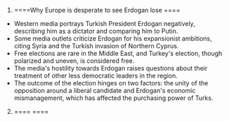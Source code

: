 1. ====Why Europe is desperate to see Erdogan lose ====
-   Western media portrays Turkish President Erdogan negatively, describing him as a dictator and comparing him to Putin.
-   Some media outlets criticize Erdogan for his expansionist ambitions, citing Syria and the Turkish invasion of Northern Cyprus.
-   Free elections are rare in the Middle East, and Turkey's election, though polarized and uneven, is considered free.
-   The media's hostility towards Erdogan raises questions about their treatment of other less democratic leaders in the region.
-   The outcome of the election hinges on two factors: the unity of the opposition around a liberal candidate and Erdogan's economic mismanagement, which has affected the purchasing power of Turks.

2. ==== ====